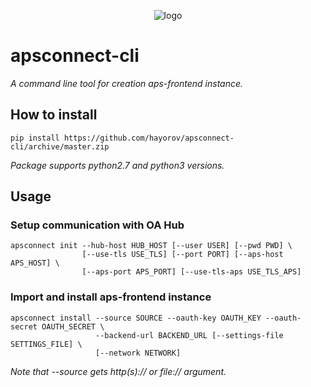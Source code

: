 <p align="center">
	<img src="https://raw.githubusercontent.com/hayorov/apsconnect-cli/master/assets/logo.png" alt="logo"/>
</p>

# apsconnect-cli
_A command line tool for creation aps-frontend instance._

## How to install
```
pip install https://github.com/hayorov/apsconnect-cli/archive/master.zip
```
_Package supports python2.7 and python3 versions._

## Usage
### Setup communication with OA Hub

```
apsconnect init --hub-host HUB_HOST [--user USER] [--pwd PWD] \
                [--use-tls USE_TLS] [--port PORT] [--aps-host APS_HOST] \
                [--aps-port APS_PORT] [--use-tls-aps USE_TLS_APS]
```

### Import and install aps-frontend instance

```
apsconnect install --source SOURCE --oauth-key OAUTH_KEY --oauth-secret OAUTH_SECRET \
				   --backend-url BACKEND_URL [--settings-file SETTINGS_FILE] \
				   [--network NETWORK]
```

_Note that --source gets http(s):// or file:// argument._